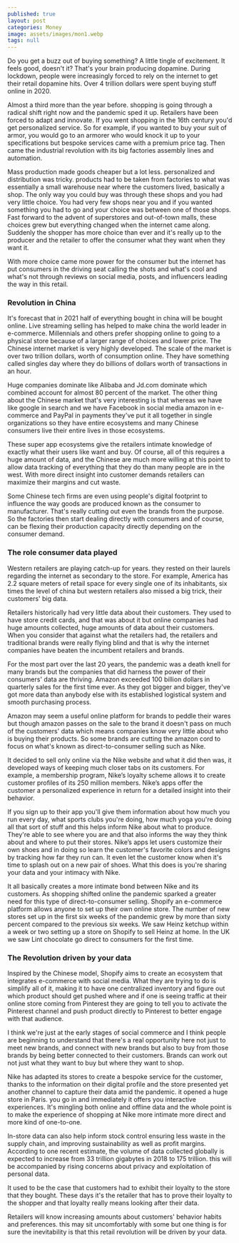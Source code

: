 ```yaml
---
published: true
layout: post
categories: Money
image: assets/images/mon1.webp
tags: null
---
```


Do you get a buzz out of buying something? A little tingle of excitement. It feels good, doesn't it? That's your brain producing dopamine. During lockdown, people were increasingly forced to rely on the internet to get their retail dopamine hits. Over 4 trillion dollars were spent buying stuff online in 2020.

Almost a third more than the year before. shopping is going through a radical shift right now and the pandemic sped it up. Retailers have been forced to adapt and innovate. If you went shopping in the 16th century you'd get personalized service. So for example, if you wanted to buy your suit of armor, you would go to an armorer who would knock it up to your specifications but bespoke services came with a premium price tag. Then came the industrial revolution with its big factories assembly lines and automation.  

Mass production made goods cheaper but a lot less. personalized and distribution was tricky. products had to be taken from factories to what was essentially a small warehouse near where the customers lived, basically a shop.
The only way you could buy was through these shops and you had very little choice. You had very few shops near you and if you wanted something you had to go and your choice was between one of those shops. Fast forward to the advent of superstores and out-of-town malls, these choices grew but everything changed when the internet came along. Suddenly the shopper has more choice than ever and it's really up to the producer and the retailer to offer the consumer what they want when they want it.  

With more choice came more power for the consumer but the internet has put consumers in the driving seat calling the shots and what's cool and what's not through reviews on social media, posts, and influencers leading the way in this retail.  

### Revolution in China  
It's forecast that in 2021 half of everything bought in china will be bought online. Live streaming selling has helped to make china the world leader in e-commerce. Millennials and others prefer shopping online to going to a physical store because of a larger range of choices and lower price. The Chinese internet market is very highly developed. The scale of the market is over two trillion dollars, worth of consumption online. They have something called singles day where they do billions of dollars worth of transactions in an hour.

Huge companies dominate like Alibaba and Jd.com dominate which combined account for almost 80 percent of the market. The other thing about the Chinese market that's very interesting is that whereas we have like google in search and we have Facebook in social media amazon in e-commerce and PayPal in payments they've put it all together in single organizations so they have entire ecosystems and many Chinese consumers live their entire lives in those ecosystems.  

These super app ecosystems give the retailers intimate knowledge of exactly what their users like want and buy. Of course, all of this requires a huge amount of data, and the Chinese are much more willing at this point to allow data tracking of everything that they do than many people are in the west. With more direct insight into customer demands retailers can maximize their margins and cut waste.  

Some Chinese tech firms are even using people's digital footprint to influence the way goods are produced known as the consumer to manufacturer. That's really cutting out even the brands from the purpose. So the factories then start dealing directly with consumers and of course, can be flexing their production capacity directly depending on the consumer demand.  

### The role consumer data played   
Western retailers are playing catch-up for years. they rested on their laurels regarding the internet as secondary to the store. For example, America has 2.2 square meters of retail space for every single one of its inhabitants, six times the level of china but western retailers also missed a big trick, their customers' big data.  

Retailers historically had very little data about their customers. They used to have store credit cards, and that was about it but online companies had huge amounts collected, huge amounts of data about their customers. When you consider that against what the retailers had, the retailers and traditional brands were really flying blind and that is why the internet companies have beaten the incumbent retailers and brands.  

For the most part over the last 20 years, the pandemic was a death knell for many brands but the companies that did harness the power of their consumers' data are thriving. Amazon exceeded 100 billion dollars in quarterly sales for the first time ever. As they got bigger and bigger, they've got more data than anybody else with its established logistical system and smooth purchasing process.  

Amazon may seem a useful online platform for brands to peddle their wares but though amazon passes on the sale to the brand it doesn't pass on much of the customers' data which means companies know very little about who is buying their products. So some brands are cutting the amazon cord to focus on what's known as direct-to-consumer selling such as Nike.  

It decided to sell only online via the Nike website and what it did then was, it developed ways of keeping much closer tabs on its customers. For example, a membership program, Nike’s loyalty scheme allows it to create customer profiles of its 250 million members. Nike’s apps offer the customer a personalized experience in return for a detailed insight into their behavior.  

If you sign up to their app you'll give them information about how much you run every day, what sports clubs you're doing, how much yoga you're doing all that sort of stuff and this helps inform Nike about what to produce. They're able to see where you are and that also informs the way they think about and where to put their stores.
Nike’s apps let users customize their own shoes and in doing so learn the customer's favorite colors and designs by tracking how far they run can. It even let the customer know when it's time to splash out on a new pair of shoes. What this does is you're sharing your data and your intimacy with Nike.  

It all basically creates a more intimate bond between Nike and its customers. As shopping shifted online the pandemic sparked a greater need for this type of direct-to-consumer selling. Shopify an e-commerce platform allows anyone to set up their own online store. The number of new stores set up in the first six weeks of the pandemic grew by more than sixty percent compared to the previous six weeks. We saw Heinz ketchup within a week or two setting up a store on Shopify to sell Heinz at home. In the UK we saw Lint chocolate go direct to consumers for the first time.   

### The Revolution driven by your data
Inspired by the Chinese model, Shopify aims to create an ecosystem that integrates e-commerce with social media. What they are trying to do is simplify all of it, making it to have one centralized inventory and figure out which product should get pushed where and if one is seeing traffic at their online store coming from Pinterest they are going to tell you to activate the Pinterest channel and push product directly to Pinterest to better engage with that audience.  

I think we're just at the early stages of social commerce and I think people are beginning to understand that there's a real opportunity here not just to meet new brands, and connect with new brands but also to buy from those brands by being better connected to their customers. Brands can work out not just what they want to buy but where they want to shop.  

Nike has adapted its stores to create a bespoke service for the customer, thanks to the information on their digital profile and the store presented yet another channel to capture their data amid the pandemic. it opened a huge store in Paris. you go in and immediately it offers you interactive experiences. It's mingling both online and offline data and the whole point is to make the experience of shopping at Nike more intimate more direct and more kind of one-to-one.  

In-store data can also help inform stock control ensuring less waste in the supply chain, and improving sustainability as well as profit margins. According to one recent estimate, the volume of data collected globally is expected to increase from 33 trillion gigabytes in 2018 to 175 trillion. this will be accompanied by rising concerns about privacy and exploitation of personal data.  

It used to be the case that customers had to exhibit their loyalty to the store that they bought. These days it's the retailer that has to prove their loyalty to the shopper and that loyalty really means looking after their data.  

Retailers will know increasing amounts about customers' behavior habits and preferences. this may sit uncomfortably with some but one thing is for sure the inevitability is that this retail revolution will be driven by your data.
